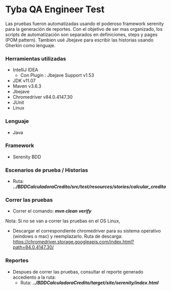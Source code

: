 # Tyba QA Engineer Test

Las pruebas fueron automatizadas usando el poderoso framework serenity para la generación
de reportes. Con el objetivo de ser mas organizado, los scripts de automatización son
separados en definiciones, steps y pages (POM pattern).
Tambien usé Jbejave para escribir las historias usando Gherkin como lenguaje.

### Herramientas utilizadas ###

* IntelliJ IDEA
    * Con Plugin : Jbejave Support v1.53
* JDK v11.07
* Maven v3.6.3
* Jbejave
* Chromedriver v84.0.4147.30
* JUnit
* Linux

### Lenguaje ###
* Java

### Framework ###

* Serenity BDD

### Escenarios de prueba / Historias

* Ruta: _**../BDDCalculadoraCredito/src/test/resources/stories/calcular_credito**_

### Correr las pruebas ###

* Correr el comando: _**mvn clean verify**_

Nota: Si no se van a correr las pruebas en el OS Linux, 
* Descargar el correspondiente chromedriver para su sistema operativo (windows o mac) y reemplazarlo. Ruta de descarga: https://chromedriver.storage.googleapis.com/index.html?path=84.0.4147.30/

### Reportes ###

* Despues de correr las pruebas, consultar el reporte generado accediento a la ruta:
    * Ruta: _**../BDDCalculadoraCredito/target/site/serenity/index.html**_
    